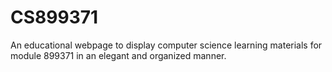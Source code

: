 # CS899371
An educational webpage to display computer science learning materials for module 899371 in an elegant and organized manner.
